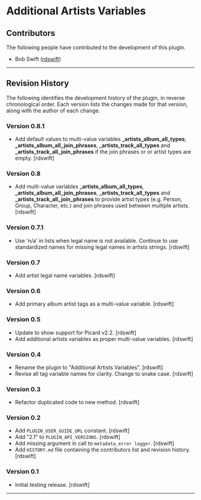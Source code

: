 # Additional Artists Variables

## Contributors

The following people have contributed to the development of this plugin.

* Bob Swift ([rdswift](https://github.com/rdswift/))

---

## Revision History

The following identifies the development history of the plugin, in reverse chronological order.  Each version lists the changes made for that version, along with the author of each change.

### Version 0.8.1

* Add default values to multi-value variables **_artists_album_all_types**, **_artists_album_all_join_phrases**, **_artists_track_all_types** and **_artists_track_all_join_phrases** if the join phrases or or artist types are empty. \[rdswift\]

### Version 0.8

* Add multi-value variables **_artists_album_all_types**, **_artists_album_all_join_phrases**, **_artists_track_all_types** and **_artists_track_all_join_phrases** to provide artist types (e.g. Person, Group, Character, etc.) and join phrases used between multiple artists. \[rdswift\]

### Version 0.7.1

* Use 'n/a' in lists when legal name is not available.  Continue to use standardized names for missing legal names in artists strings. \[rdswift\]

### Version 0.7

* Add artist legal name variables. \[rdswift\]

### Version 0.6

* Add primary album artist tags as a multi-value variable. \[rdswift\]

### Version 0.5

* Update to show support for Picard v2.2. \[rdswift\]
* Add additional artists variables as proper multi-value variables. \[rdswift\]

### Version 0.4

* Rename the plugin to "Additional Artists Variables". \[rdswift\]
* Revise all tag variable names for clarity.  Change to snake case. \[rdswift\]

### Version 0.3

* Refactor duplicated code to new method. \[rdswift\]

### Version 0.2

* Add `PLUGIN_USER_GUIDE_URL` constant. \[rdswift\]
* Add "2.1" to `PLUGIN_API_VERSIONS`. \[rdswift\]
* Add missing argument in call to `metadata_error logger`. \[rdswift\]
* Add `HISTORY.md` file containing the contributors list and revision history. \[rdswift\]

### Version 0.1

* Initial testing release. \[rdswift\]

---

